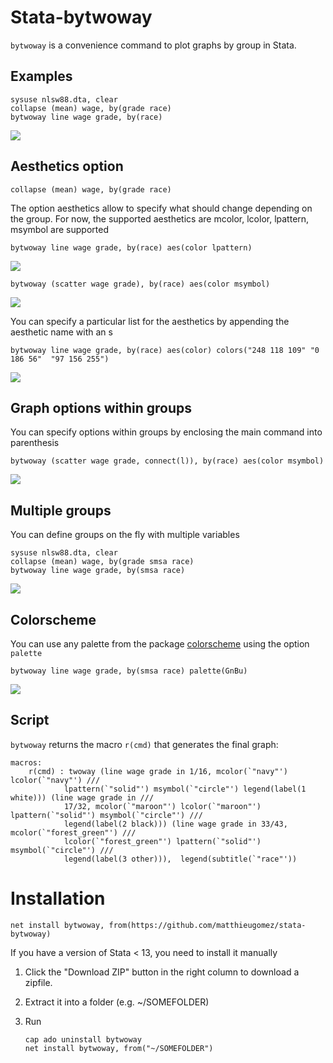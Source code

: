 # Stata-bytwoway

`bytwoway` is a convenience command to plot graphs by group in Stata.

## Examples

```
sysuse nlsw88.dta, clear
collapse (mean) wage, by(grade race)
bytwoway line wage grade, by(race)
```
![](img/simple.jpg)





## Aesthetics option

```
collapse (mean) wage, by(grade race)
```

The option aesthetics allow to specify what should change depending on the group. For now, the supported aesthetics are mcolor, lcolor, lpattern, msymbol are supported

```
bytwoway line wage grade, by(race) aes(color lpattern)
```
![](img/aeslpattern.jpg)


```
bytwoway (scatter wage grade), by(race) aes(color msymbol)
```
![](img/aesmsymbol.jpg)


You can specify a particular list for the aesthetics by appending the aesthetic name with an s 
```
bytwoway line wage grade, by(race) aes(color) colors("248 118 109" "0 186 56"  "97 156 255")
```
![](img/aescolors.jpg)


## Graph options within groups

You can specify options within groups by enclosing the main command into parenthesis 

```
bytwoway (scatter wage grade, connect(l)), by(race) aes(color msymbol)
```

![](img/within.jpg)


## Multiple groups

You can define groups on the fly with multiple variables

```
sysuse nlsw88.dta, clear
collapse (mean) wage, by(grade smsa race)
bytwoway line wage grade, by(smsa race)
```
![](img/groups.jpg)


## Colorscheme

You can use any palette from the package [colorscheme](https://github.com/matthieugomez/stata-colorscheme) using the option `palette`

```
bytwoway line wage grade, by(smsa race) palette(GnBu)
```
![](img/palette.jpg)



## Script

`bytwoway` returns the macro `r(cmd)` that generates the final graph:

```
macros:
   	r(cmd) : twoway (line wage grade in 1/16, mcolor(`"navy"') lcolor(`"navy"') ///
			lpattern(`"solid"') msymbol(`"circle"') legend(label(1 white))) (line wage grade in ///
			17/32, mcolor(`"maroon"') lcolor(`"maroon"') lpattern(`"solid"') msymbol(`"circle"') /// 
			legend(label(2 black))) (line wage grade in 33/43, mcolor(`"forest_green"') ///
			lcolor(`"forest_green"') lpattern(`"solid"') msymbol(`"circle"') ///
			legend(label(3 other))),  legend(subtitle(`"race"'))  
```

# Installation

```
net install bytwoway, from(https://github.com/matthieugomez/stata-bytwoway)
```

If you have a version of Stata < 13, you need to install it manually

1. Click the "Download ZIP" button in the right column to download a zipfile. 
2. Extract it into a folder (e.g. ~/SOMEFOLDER)
3. Run

	```
	cap ado uninstall bytwoway
	net install bytwoway, from("~/SOMEFOLDER")
	```
